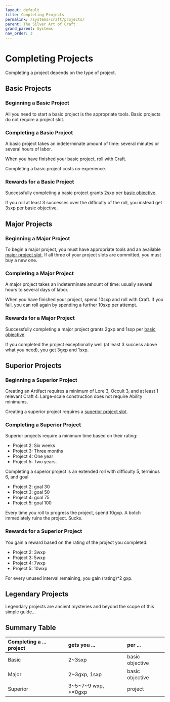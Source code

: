 ```yaml
---
layout: default
title: Completing Projects
permalink: /systems/craft/projects/
parent: The Silver Art of Craft
grand_parent: Systems
nav_order: 3
---
```


# Completing Projects

Completing a project depends on the type of project.

## Basic Projects

### Beginning a Basic Project

All you need to start a basic project is the appropriate tools. Basic projects
do not require a project slot.

### Completing a Basic Project

A basic project takes an indeterminate amount of time: several minutes or
several hours of labor.

When you have finished your basic project, roll with Craft.

Completing a basic project costs _no_ experience.

### Rewards for a Basic Project

Successfully completing a basic project grants 2sxp per [basic objective](/venture/systems/craft/experience#basic-objectives).

If you roll at least 3 successes over the difficulty of the roll, you instead
get 3sxp per basic objective.

## Major Projects

### Beginning a Major Project

To begin a major project, you must have appropriate tools and an available
[major project slot](/venture/systems/craft/project-slots#major-project-slots).
If all three of your project slots are committed, you must buy a new one.

### Completing a Major Project

A major project takes an indeterminate amount of time: usually several hours to
several days of labor.

When you have finished your project, spend 10sxp and roll with Craft. If you
fail, you can roll again by spending a further 10sxp per attempt.

### Rewards for a Major Project

Successfully completing a major project grants 2gxp and 1sxp per [basic objective](/venture/systems/craft/experience#basic-objectives).

If you completed the project exceptionally well (at least 3 success above what
you need), you get 3gxp and 1sxp.

## Superior Projects

### Beginning a Superior Project

Creating an Artifact requires a minimum of Lore 3, Occult 3, and at least 1
relevant Craft 4. Large-scale construction does not require Ability minimums.

Creating a superior project requires a [superior project slot](/venture/systems/craft/project-slots#superior-project-slots).

### Completing a Superior Project

Superior projects require a minimum time based on their rating:

- Project 2: Six weeks
- Project 3: Three months
- Project 4: One year
- Project 5: Two years.

Completing a superor project is an extended roll with difficulty 5, terminus 6,
and goal

- Project 2: goal 30
- Project 3: goal 50
- Project 4: goal 75
- Project 5: goal 100

Every time you roll to progress the project, spend 10gxp. A botch immediately
ruins the project. Sucks.

### Rewards for a Superior Project

You gain a reward based on the rating of the project you completed:

- Project 2: 3wxp
- Project 3: 5wxp
- Project 4: 7wxp
- Project 5: 10wxp

For every unused interval remaining, you gain (rating)*2 gxp.

## Legendary Projects

Legendary projects are ancient mysteries and beyond the scope of this simple
guide...

## Summary Table

| Completing a ... project | gets you ...        | per ...         |
| :----------------------- | :------------------ | :-------------- |
| Basic                    | 2~3sxp              | basic objective |
| Major                    | 2~3gxp, 1sxp        | basic objective |
| Superior                 | 3~5~7~9 wxp, >=0gxp | project         |
